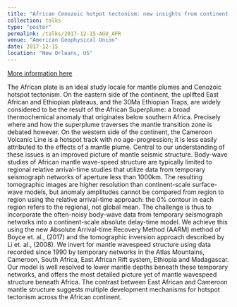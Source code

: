 ```yaml
---
title: "African Cenozoic hotpot tectonism: new insights from continent-scale body-wave tomography"
collection: talks
type: "poster"
permalink: /talks/2017-12-15-AGU_AFR
venue: "American Geophysical Union"
date: 2017-12-15
location: "New Orleans, US"
---
```


[More information here](https://agu.confex.com/agu/fm17/meetingapp.cgi/Paper/279755)

The African plate is an ideal study locale for mantle plumes and Cenozoic hotspot tectonism. On the eastern side of the continent, the uplifted East African and Ethiopian plateaus, and the 30Ma Ethiopian Traps, are widely considered to be the result of the African Superplume: a broad thermochemical anomaly that originates below southern Africa. Precisely where and how the superplume traverses the mantle transition zone is debated however. On the western side of the continent, the Cameroon Volcanic Line is a hotspot track with no age-progression; it is less easily attributed to the effects of a mantle plume. Central to our understanding of these issues is an improved picture of mantle seismic structure. Body-wave studies of African mantle wave-speed structure are typically limited to regional relative arrival-time studies that utilize data from temporary seismograph networks of aperture less than 1000km. The resulting tomographic images are higher resolution than continent-scale surface-wave models, but anomaly amplitudes cannot be compared from region to region using the relative arrival-time approach: the 0% contour in each region refers to the regional, not global mean. The challenge is thus to incorporate the often-noisy body-wave data from temporary seismograph networks into a continent-scale absolute delay-time model. We achieve this using the new Absolute Arrival-time Recovery Method (AARM) method of Boyce et. al., (2017) and the tomographic inversion approach described by Li et. al., (2008). We invert for mantle wavespeed structure using data recorded since 1990 by temporary networks in the Atlas Mountains, Cameroon, South Africa, East African Rift system, Ethiopia and Madagascar. Our model is well resolved to lower mantle depths beneath these temporary networks, and offers the most detailed picture yet of mantle wavespeed structure beneath Africa. The contrast between East African and Cameroon mantle structure suggests multiple development mechanisms for hotspot tectonism across the African continent.
